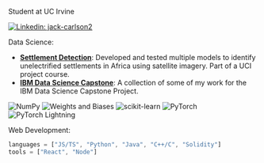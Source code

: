 Student at UC Irvine
<br/>

[![Linkedin: jack-carlson2](https://img.shields.io/badge/-LinkedIn-blue?style=flat-square&logo=Linkedin&logoColor=white&link=https://www.linkedin.com/in/jack-carlson2/)](https://www.linkedin.com/in/jack-carlson2/)



Data Science:
<!-- Small repo cards https://github.com/DenverCoder1/github-readme-stats (fork of anuraghazra/github-readme-stats) -->
- **[Settlement Detection](https://github.com/cs175cv-w2024/final-project-perchance-labs)**: Developed and tested multiple models to identify unelectrified settlements in Africa using satellite imagery. Part of a UCI project course.
- **[IBM Data Science Capstone](https://github.com/carlson3912/SpaceXLaunchPrediction)**: A collection of some of my work for the IBM Data Science Capstone Project.

![NumPy](https://img.shields.io/badge/numpy-%23013243.svg?style=for-the-badge&logo=numpy&logoColor=white)
![Weights and Biases](https://img.shields.io/badge/Weights_&_Biases-FFCC33?style=for-the-badge&logo=WeightsAndBiases&logoColor=black)
![scikit-learn](https://img.shields.io/badge/scikit--learn-%23F7931E.svg?style=for-the-badge&logo=scikit-learn&logoColor=white)
![PyTorch](https://img.shields.io/badge/PyTorch-%23EE4C2C.svg?style=for-the-badge&logo=PyTorch&logoColor=white)
![PyTorch Lightning](https://img.shields.io/badge/pytorch-lightning-blue.svg?logo=PyTorch%20Lightning)

Web Development:
```javascript
languages = ["JS/TS", "Python", "Java", "C++/C", "Solidity"]
tools = ["React", "Node"]
```


<!--
**carlson3912/carlson3912** is a ✨ _special_ ✨ repository because its `README.md` (this file) appears on your GitHub profile.

Here are some ideas to get you started:

- 🔭 I’m currently working on ...
- 🌱 I’m currently learning ...
- 👯 I’m looking to collaborate on ...
- 🤔 I’m looking for help with ...
- 💬 Ask me about ...
- 📫 How to reach me: ...
- 😄 Pronouns: ...
- ⚡ Fun fact: ...
-->
